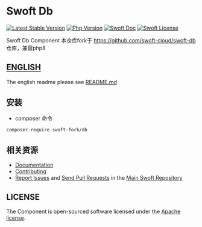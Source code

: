 # Swoft Db

[![Latest Stable Version](http://img.shields.io/packagist/v/swoft/db.svg)](https://packagist.org/packages/swoft/db)
[![Php Version](https://img.shields.io/badge/php-%3E=8.0-brightgreen.svg?maxAge=2592000)](https://secure.php.net/)
[![Swoft Doc](https://img.shields.io/badge/docs-passing-green.svg?maxAge=2592000)](https://www.swoft.org/docs)
[![Swoft License](https://img.shields.io/hexpm/l/plug.svg?maxAge=2592000)](https://github.com/swoft-cloud/swoft/blob/master/LICENSE)

Swoft Db Component
本仓库fork于 https://github.com/swoft-cloud/swoft-db 仓库，兼容php8

## [ENGLISH](README.md)

The english readme please see [README.md](README.md)

## 安装

- composer 命令

```bash
composer require swoft-fork/db
```

## 相关资源

* [Documentation](https://swoft.org/docs)
* [Contributing](https://github.com/swoft-cloud/swoft/blob/master/CONTRIBUTING.md)
* [Report Issues][issues] and [Send Pull Requests][pulls] in the [Main Swoft Repository][repository]

[pulls]: https://github.com/swoft-cloud/swoft-component/pulls
[repository]: https://github.com/swoft-cloud/swoft
[issues]: https://github.com/swoft-cloud/swoft/issues

## LICENSE

The Component is open-sourced software licensed under the [Apache license](LICENSE).
